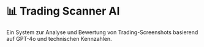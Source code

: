 # 📊 Trading Scanner AI
Ein System zur Analyse und Bewertung von Trading-Screenshots basierend auf GPT-4o und technischen Kennzahlen.
